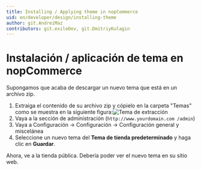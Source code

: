 ```yaml
---
title: Installing / Applying theme in nopCommerce
uid: en/developer/design/installing-theme
author: git.AndreiMaz
contributors: git.exileDev, git.DmitriyKulagin
---
```


# Instalación / aplicación de tema en nopCommerce

Supongamos que acaba de descargar un nuevo tema que está en un archivo zip.

1. Extraiga el contenido de su archivo zip y cópielo en la carpeta "Temas" como se muestra en la siguiente figura:![Tema de extracción](_static/install-theme/extracting-theme.jpg)
1. Vaya a la sección de administración (`http://www.yourdomain.com /admin`)
1. Vaya a Configuración → Configuración → Configuración general y miscelánea
1. Seleccione un nuevo tema del **Tema de tienda predeterminado** y haga clic en **Guardar**.

Ahora, ve a la tienda pública. Debería poder ver el nuevo tema en su sitio web.
